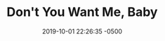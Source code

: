 ---
layout: perfwork
title:  "Don't You Want Me, Baby"
date:   2019-10-01 22:26:35 -0500
categories: performance
kind: work
tags: [storytelling]
img_path: /assets/img/works/perf/alison-2019-parkway-feature.jpg
img_alt: Alison Bergblom Johnson, a plus-sized woman with curly blonde hair wearing purple, large red earrings, and speaking into a microphone
proj_key: letters
prod_key: sally
creator: Alison Bergblom Johnson
feature: beauty

---